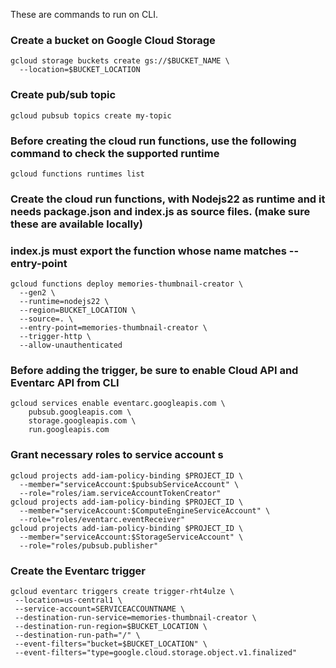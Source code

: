 These are commands to run on CLI.

### Create a bucket on Google Cloud Storage
```
gcloud storage buckets create gs://$BUCKET_NAME \
  --location=$BUCKET_LOCATION
```
### Create pub/sub topic
```
gcloud pubsub topics create my-topic
```
### Before creating the cloud run functions, use the following command to check the supported runtime
```
gcloud functions runtimes list
```
### Create the cloud run functions, with Nodejs22 as runtime and it needs package.json and index.js as source files. (make sure these are available locally)
### index.js must export the function whose name matches --entry-point
```
gcloud functions deploy memories-thumbnail-creator \
  --gen2 \
  --runtime=nodejs22 \
  --region=BUCKET_LOCATION \
  --source=. \
  --entry-point=memories-thumbnail-creator \
  --trigger-http \
  --allow-unauthenticated
```
### Before adding the trigger, be sure to enable Cloud API and Eventarc API from CLI
```
gcloud services enable eventarc.googleapis.com \
    pubsub.googleapis.com \
    storage.googleapis.com \
    run.googleapis.com
```
### Grant necessary roles to service account s
```
gcloud projects add-iam-policy-binding $PROJECT_ID \
  --member="serviceAccount:$pubsubServiceAccount" \
  --role="roles/iam.serviceAccountTokenCreator"
gcloud projects add-iam-policy-binding $PROJECT_ID \
  --member="serviceAccount:$ComputeEngineServiceAccount" \
  --role="roles/eventarc.eventReceiver"
gcloud projects add-iam-policy-binding $PROJECT_ID \
  --member="serviceAccount:$StorageServiceAccount" \
  --role="roles/pubsub.publisher"
```
### Create the Eventarc trigger
```
gcloud eventarc triggers create trigger-rht4ulze \
 --location=us-central1 \
 --service-account=SERVICEACCOUNTNAME \
 --destination-run-service=memories-thumbnail-creator \
 --destination-run-region=$BUCKET_LOCATION \
 --destination-run-path="/" \
 --event-filters="bucket=$BUCKET_LOCATION" \
 --event-filters="type=google.cloud.storage.object.v1.finalized"
```
